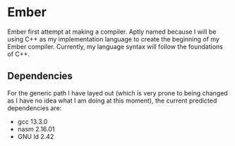 # Ember
Ember first attempt at making a compiler. Aptly named because I will be using C++ as my implementation language to create the beginning of my Ember compiler. Currently, my language syntax will follow the foundations of C++.

## Dependencies
For the generic path I have layed out (which is very prone to being changed as I have no idea what I am doing at this moment), the current predicted dependencies are:
- gcc 13.3.0
- nasm 2.16.01
- GNU ld 2.42
